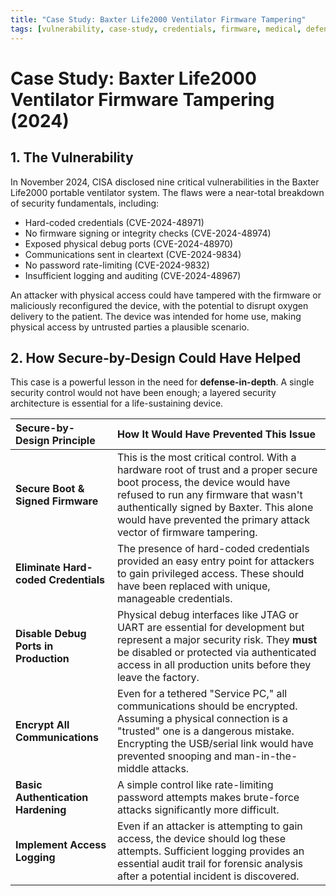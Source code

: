```yaml
---
title: "Case Study: Baxter Life2000 Ventilator Firmware Tampering"
tags: [vulnerability, case-study, credentials, firmware, medical, defense-in-depth]
---
```

# Case Study: Baxter Life2000 Ventilator Firmware Tampering (2024)

## 1. The Vulnerability

In November 2024, CISA disclosed nine critical vulnerabilities in the Baxter Life2000 portable ventilator system. The flaws were a near-total breakdown of security fundamentals, including:
*   Hard-coded credentials (CVE-2024-48971)
*   No firmware signing or integrity checks (CVE-2024-48974)
*   Exposed physical debug ports (CVE-2024-48970)
*   Communications sent in cleartext (CVE-2024-9834)
*   No password rate-limiting (CVE-2024-9832)
*   Insufficient logging and auditing (CVE-2024-48967)

An attacker with physical access could have tampered with the firmware or maliciously reconfigured the device, with the potential to disrupt oxygen delivery to the patient. The device was intended for home use, making physical access by untrusted parties a plausible scenario.

## 2. How Secure-by-Design Could Have Helped

This case is a powerful lesson in the need for **defense-in-depth**. A single security control would not have been enough; a layered security architecture is essential for a life-sustaining device.

| Secure-by-Design Principle | How It Would Have Prevented This Issue |
| :--- | :--- |
| **Secure Boot & Signed Firmware** | This is the most critical control. With a hardware root of trust and a proper secure boot process, the device would have refused to run any firmware that wasn't authentically signed by Baxter. This alone would have prevented the primary attack vector of firmware tampering. |
| **Eliminate Hard-coded Credentials** | The presence of hard-coded credentials provided an easy entry point for attackers to gain privileged access. These should have been replaced with unique, manageable credentials. |
| **Disable Debug Ports in Production** | Physical debug interfaces like JTAG or UART are essential for development but represent a major security risk. They **must** be disabled or protected via authenticated access in all production units before they leave the factory. |
| **Encrypt All Communications** | Even for a tethered "Service PC," all communications should be encrypted. Assuming a physical connection is a "trusted" one is a dangerous mistake. Encrypting the USB/serial link would have prevented snooping and man-in-the-middle attacks. |
| **Basic Authentication Hardening** | A simple control like rate-limiting password attempts makes brute-force attacks significantly more difficult. |
| **Implement Access Logging** | Even if an attacker is attempting to gain access, the device should log these attempts. Sufficient logging provides an essential audit trail for forensic analysis after a potential incident is discovered. | 